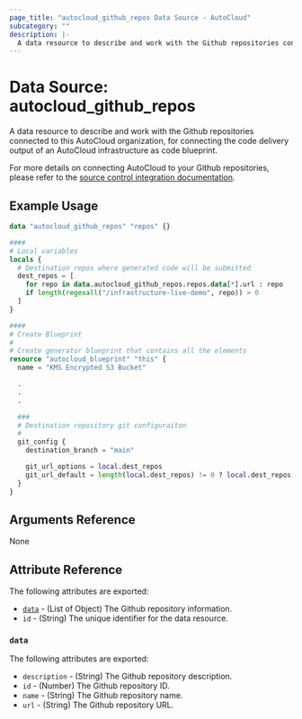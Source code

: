 ```yaml
---
page_title: "autocloud_github_repos Data Source - AutoCloud"
subcategory: ""
description: |-
  A data resource to describe and work with the Github repositories connected to this AutoCloud organization.
---
```


# Data Source: autocloud_github_repos

A data resource to describe and work with the Github repositories connected to this AutoCloud organization, for connecting the code delivery output of an AutoCloud infrastructure as code blueprint.

For more details on connecting AutoCloud to your Github repositories, please refer to the [source control integration documentation](https://docs.autocloud.io/integration-with-source-control-github).


## Example Usage

```terraform
data "autocloud_github_repos" "repos" {}

####
# Local variables
locals {
  # Destination repos where generated code will be submitted
  dest_repos = [
    for repo in data.autocloud_github_repos.repos.data[*].url : repo
    if length(regexall("/infrastructure-live-demo", repo)) > 0
  ]
}

####
# Create Blueprint
#
# Create generator blueprint that contains all the elements
resource "autocloud_blueprint" "this" {
  name = "KMS Encrypted S3 Bucket"

  .
  .
  .

  ###
  # Destination repository git configuraiton
  #
  git_config {
    destination_branch = "main"

    git_url_options = local.dest_repos
    git_url_default = length(local.dest_repos) != 0 ? local.dest_repos[0] : "" # Choose the first in the list by default
  }
}
```

## Arguments Reference

None

## Attribute Reference

The following attributes are exported:

- [`data`](#nestedatt--data) - (List of Object) The Github repository information.
- `id` - (String) The unique identifier for the data resource.

<a id="nestedatt--data"></a>
### `data`

The following attributes are exported:

- `description` - (String) The Github repository description.
- `id` - (Number) The Github repository ID.
- `name` - (String) The Github repository name.
- `url` - (String) The Github repository URL.

